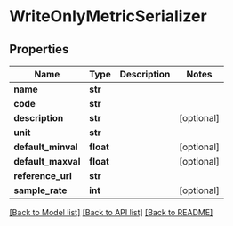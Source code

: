# WriteOnlyMetricSerializer

## Properties
Name | Type | Description | Notes
------------ | ------------- | ------------- | -------------
**name** | **str** |  | 
**code** | **str** |  | 
**description** | **str** |  | [optional] 
**unit** | **str** |  | 
**default_minval** | **float** |  | [optional] 
**default_maxval** | **float** |  | [optional] 
**reference_url** | **str** |  | 
**sample_rate** | **int** |  | [optional] 

[[Back to Model list]](../README.md#documentation-for-models) [[Back to API list]](../README.md#documentation-for-api-endpoints) [[Back to README]](../README.md)


